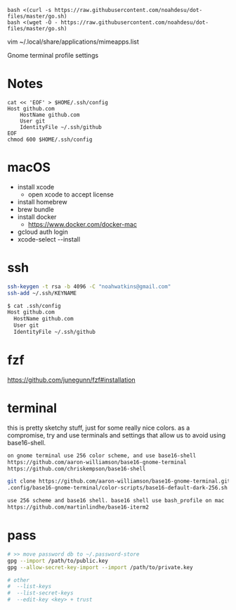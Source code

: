 ```
bash <(curl -s https://raw.githubusercontent.com/noahdesu/dot-files/master/go.sh)
bash <(wget -O - https://raw.githubusercontent.com/noahdesu/dot-files/master/go.sh)
```

vim ~/.local/share/applications/mimeapps.list

Gnome terminal profile settings

# Notes

```
cat << 'EOF' > $HOME/.ssh/config
Host github.com
    HostName github.com
    User git
    IdentityFile ~/.ssh/github
EOF
chmod 600 $HOME/.ssh/config
```

# macOS

* install xcode
  * open xcode to accept license
* install homebrew
* brew bundle
* install docker
  * https://www.docker.com/docker-mac
* gcloud auth login
* xcode-select --install

# ssh

``` bash
ssh-keygen -t rsa -b 4096 -C "noahwatkins@gmail.com"
ssh-add ~/.ssh/KEYNAME

$ cat .ssh/config
Host github.com
  HostName github.com
  User git
  IdentityFile ~/.ssh/github
```

# fzf

https://github.com/junegunn/fzf#installation

# terminal

this is pretty sketchy stuff, just for some really nice colors. as a compromise,
try and use terminals and settings that allow us to avoid using base16-shell.

```bash
on gnome terminal use 256 color scheme, and use base16-shell
https://github.com/aaron-williamson/base16-gnome-terminal
https://github.com/chriskempson/base16-shell

git clone https://github.com/aaron-williamson/base16-gnome-terminal.git ~/.config/base16-gnome-terminal
.config/base16-gnome-terminal/color-scripts/base16-default-dark-256.sh

use 256 scheme and base16 shell. base16 shell use bash_profile on mac
https://github.com/martinlindhe/base16-iterm2
```

# pass

```bash
# >> move password db to ~/.password-store
gpg --import /path/to/public.key
gpg --allow-secret-key-import --import /path/to/private.key

# other
#  --list-keys
#  --list-secret-keys
#  --edit-key <key> + trust
```
